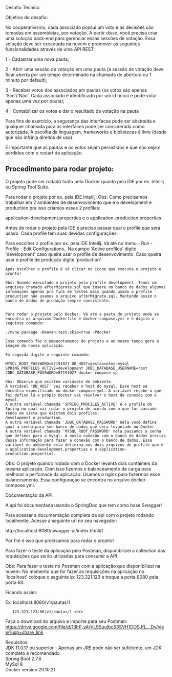    Desafio Técnico
   
   Objetivo do desafio: 

   No cooperativismo, cada associado possui um voto e as decisões são tomadas em assembleias, por votação.
   A partir disso, você precisa criar uma solução back-end para gerenciar essas sessões de votação.
   Essa solução deve ser executada na nuvem e promover as seguintes funcionalidades através de uma API REST:

   1 - Cadastrar uma nova pauta;

   2 - Abrir uma sessão de votação em uma pauta (a sessão de votação deve ficar aberta por um tempo
determinado na chamada de abertura ou 1 minuto por default);

   3 - Receber votos dos associados em pautas (os votos são apenas 'Sim'/'Não'. Cada associado é
identificado por um id único e pode votar apenas uma vez por pauta);

   4 - Contabilizar os votos e dar o resultado da votação na pauta

   Para fins de exercício, a segurança das interfaces pode ser abstraída e qualquer chamada para as interfaces
pode ser considerada como autorizada. A escolha da linguagem, frameworks e bibliotecas é livre (desde que
não infrinja direitos de uso).

   É importante que as pautas e os votos sejam persistidos e que não sejam perdidos com o restart da aplicação.
   

   ## Procedimento para rodar projeto: 
   
   O projeto pode ser rodado tanto pelo Docker quanto pela IDE por ex. Intellij ou Spring Tool Suite.
   
   Para rodar o projeto por ex. pela IDE Intellij.
   Obs: Como precisamos trabalhar em 2 ambientes de desenvovimento que é o development e production pra isso criamos esses 2 profiles:
   
   application-development.properties e o
   application-production.properties
   
   Antes de rodar o projeto pela IDE é preciso passar qual o profile que será usado. Cada profile tem suas devidas configurações.
   
   Para escolher o profile por ex. pela IDE Intellij. Vá até no menu - Run - Profile - Edit Configurations.. Na campo 'Active profiles' digite 'development' caso queira usar o profile de desenvovimento. Caso queira usar o profile de produção digite 'production'
   
    Após escolher o profile é só clicar no ícone que executa o projeto e pronto!
    
    Obs: Quando executado o projeto pelo profile development. Temos um arquivos chamado afterMigrate.sql que insere no banco de dados algumas infomações apenas pra fins de testes mais quando usado o profile production não usamos o arquivo afterMigrate.sql. Mantendo assim o banco de dados de produção sempre consistente.
    
    
    Para rodar o projeto pelo Docker. Vá até a pasta do projeto onde se encontra os arquivos Dockerfile e docker-compose.yml e e digite o seguinte comando:
    
    ./mvnw package -Dmaven.test.skip=true -Pdocker

    Esse comando faz o empacotamento do projeto e ao mesmo tempo gera a imagem da nossa aplicação.
    
    Em seguida digite o seguinte comando:
    
    MYSQL_ROOT_PASSWORD=87191027 DB_HOST=gestaovotos-mysql SPRING_PROFILES_ACTIVE=development JDBC_DATABASE_USERNAME=root JDBC_DATABASE_PASSWORD=87191027 docker-compose up
    
    Obs: Observe que existem variáveis de ambiente. 
    A variável 'DB_HOST' vai receber o host do mysql. Esse host se encontra expecificado no docker-compose.yml. A variável recebe o que foi defino lá e própio Docker vai resolver o host de conexão com o mysql.
    A outra variável chamada 'SPRING_PROFILES_ACTIVE' é o profile do Spring no qual vai rodar o projeto de acordo com o que for passado tendo em vista que existem dois profiles:
    development e production.
    A outra variável chamada 'JDBC_DATABASE_PASSWORD' nela você define qual a senha para seu banco de dados que sera levantado no Docker
    A outra variável chamada 'MYSQL_ROOT_PASSWORD' nela passamos a senha que defimos para o mysql. A nossa conexão com o banco de dados precisa dessa informação para fazer a conexão com o banco de dados. Essa variável de ambiente esta definina nos dois arquivos de profile que é o application-development.properties e o application-production.properties.
    
   Obs: O projeto quando rodado com o Docker levanta dois containers da mesma aplicação. Com isso fizemos o balanceamento de carga para melhorar a perfomace da aplicação. 
   Usamos o nginx para fazermos esse balanceamento. Essa configuração se encontra no arquivo docker-compose.yml.
   
   
   Documentação da API.
   
   A api foi documentada usando o SpringDoc que tem como base Swagger!
   
   Para acessar a documentação completa da api com o projeto rodando localmente. Acesse a seguinte url no seu navegador:
   
   http://localhost:8080/swagger-ui/index.html#/
   
   
   
   Por fim é isso que precisamos para rodar o projeto!
   
   
   
   Para fazer o teste da aplicação pelo Postman, disponibilizei a collection das requisições que serão utilizadas para consumir a API.
   
   Obs: Para fazer o teste no Postman com a aplicação que disponibilizei na nuvem:
   No momento que for fazer as requisições na aplicação no 'localhost' coloque o seguinte ip: 123.321.123 e troque a porta 8080 pela porta 80. 
 
   Ficando assim: <br>
   
   Ex: localhost:8080/v1/pautas/1 <br>
      
       123.321.123:80/v1/pautas/1 <br>
   
   
   Faça o download do arquivo e importe para seu Postman: https://drive.google.com/file/d/13hP_yArVL9SuuIbcS3SVH1DOSJfL__Dy/view?usp=share_link <br>
   
    
   
   Requisitos:  <br>
   JDK 11.0.17 ou superior - Apenas um JRE pode não ser suficiente, um JDK completo é recomendado.  <br>
   Spring Boot 2.7.6  <br>
   MySql 8  <br>
   Docker version 20.10.21  <br>

